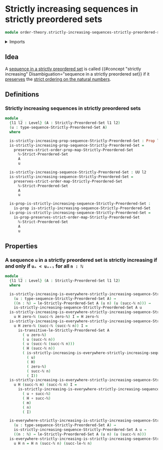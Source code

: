 # Strictly increasing sequences in strictly preordered sets

```agda
module order-theory.strictly-increasing-sequences-strictly-preordered-sets where
```

<details><summary>Imports</summary>

```agda
open import elementary-number-theory.decidable-total-order-natural-numbers
open import elementary-number-theory.inequality-natural-numbers
open import elementary-number-theory.natural-numbers
open import elementary-number-theory.strict-inequality-natural-numbers

open import foundation.dependent-pair-types
open import foundation.function-types
open import foundation.identity-types
open import foundation.propositions
open import foundation.sequences
open import foundation.universe-levels

open import order-theory.sequences-strictly-preordered-sets
open import order-theory.strict-order-preserving-maps
open import order-theory.strictly-preordered-sets
```

</details>

## Idea

A
[sequence in a strictly preordered set](order-theory.sequences-strictly-preordered-sets.md)
is called
{{#concept "strictly increasing" Disambiguation="sequence in a strictly preordered set}}
if it [preserves](order-theory.strict-order-preserving-maps.md) the
[strict ordering on the natural numbers](elementary-number-theory.strict-inequality-natural-numbers.md).

## Definitions

### Strictly increasing sequences in strictly preordered sets

```agda
module _
  {l1 l2 : Level} (A : Strictly-Preordered-Set l1 l2)
  (u : type-sequence-Strictly-Preordered-Set A)
  where

  is-strictly-increasing-prop-sequence-Strictly-Preordered-Set : Prop l2
  is-strictly-increasing-prop-sequence-Strictly-Preordered-Set =
    preserves-strict-order-prop-map-Strictly-Preordered-Set
      ℕ-Strict-Preordered-Set
      A
      u

  is-strictly-increasing-sequence-Strictly-Preordered-Set : UU l2
  is-strictly-increasing-sequence-Strictly-Preordered-Set =
    preserves-strict-order-map-Strictly-Preordered-Set
      ℕ-Strict-Preordered-Set
      A
      u

  is-prop-is-strictly-increasing-sequence-Strictly-Preordered-Set :
    is-prop is-strictly-increasing-sequence-Strictly-Preordered-Set
  is-prop-is-strictly-increasing-sequence-Strictly-Preordered-Set =
    is-prop-preserves-strict-order-map-Strictly-Preordered-Set
      ℕ-Strict-Preordered-Set
      A
      u
```

## Properties

### A sequence `u` in a strictly preordered set is strictly increasing if and only if `uₙ < uₙ₊₁` for all `n : ℕ`

```agda
module _
  {l1 l2 : Level} (A : Strictly-Preordered-Set l1 l2)
  where

  is-strictly-increasing-is-everywhere-strictly-increasing-sequence-Strictly-Preordered-Set :
    (u : type-sequence-Strictly-Preordered-Set A) →
    ((n : ℕ) → le-Strictly-Preordered-Set A (u n) (u (succ-ℕ n))) →
    is-strictly-increasing-sequence-Strictly-Preordered-Set A u
  is-strictly-increasing-is-everywhere-strictly-increasing-sequence-Strictly-Preordered-Set
    u H zero-ℕ (succ-ℕ zero-ℕ) I = H zero-ℕ
  is-strictly-increasing-is-everywhere-strictly-increasing-sequence-Strictly-Preordered-Set
    u H zero-ℕ (succ-ℕ (succ-ℕ n)) I =
      is-transitive-le-Strictly-Preordered-Set A
        ( u zero-ℕ)
        ( u (succ-ℕ n))
        ( u (succ-ℕ (succ-ℕ n)))
        ( H (succ-ℕ n))
        ( is-strictly-increasing-is-everywhere-strictly-increasing-sequence-Strictly-Preordered-Set
          ( u)
          ( H)
          ( zero-ℕ)
          ( succ-ℕ n)
          ( I))
  is-strictly-increasing-is-everywhere-strictly-increasing-sequence-Strictly-Preordered-Set
    u H (succ-ℕ m) (succ-ℕ n) I =
      is-strictly-increasing-is-everywhere-strictly-increasing-sequence-Strictly-Preordered-Set
        ( u ∘ succ-ℕ)
        ( H ∘ succ-ℕ)
        ( m)
        ( n)
        ( I)

  is-everywhere-strictly-increasing-is-strictly-increasing-sequence-Strictly-Preordered-Set :
    (u : type-sequence-Strictly-Preordered-Set A) →
    is-strictly-increasing-sequence-Strictly-Preordered-Set A u →
    ((n : ℕ) → le-Strictly-Preordered-Set A (u n) (u (succ-ℕ n)))
  is-everywhere-strictly-increasing-is-strictly-increasing-sequence-Strictly-Preordered-Set
    u H n = H n (succ-ℕ n) (succ-le-ℕ n)
```

